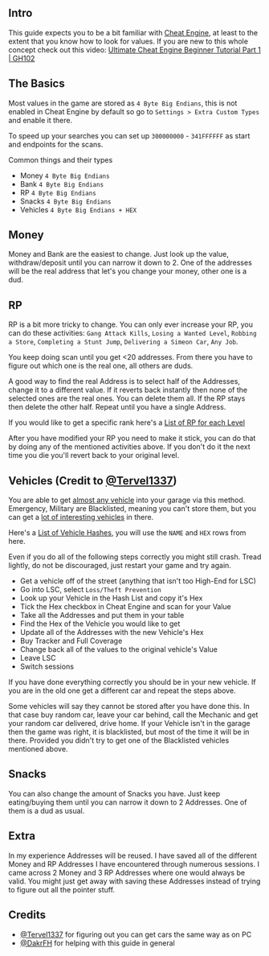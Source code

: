 ## Intro

This guide expects you to be a bit familiar with [Cheat Engine](https://github.com/cheat-engine/cheat-engine), at least to the extent that you know how to look for values. If you are new to this whole concept check out this video: [Ultimate Cheat Engine Beginner Tutorial Part 1 | GH102](https://www.youtube.com/watch?v=_THZIUELKrw)

## The Basics

Most values in the game are stored as `4 Byte Big Endians`, this is not enabled in Cheat Engine by default so go to  `Settings > Extra Custom Types` and enable it there.

To speed up your searches you can set up `300000000` - `341FFFFFF` as start and endpoints for the scans.

Common things and their types

- Money `4 Byte Big Endians`
- Bank `4 Byte Big Endians`
- RP `4 Byte Big Endians`
- Snacks `4 Byte Big Endians`
- Vehicles `4 Byte Big Endians + HEX`

## Money

Money and Bank are the easiest to change. Just look up the value, withdraw/deposit until you can narrow it down to 2. One of the addresses will be the real address that let's you change your money, other one is a dud.

## RP

RP is a bit more tricky to change. You can only ever increase your RP, you can do these activities: `Gang Attack Kills`, `Losing a Wanted Level`, `Robbing a Store`, `Completing a Stunt Jump`, `Delivering a Simeon Car`, `Any Job`.

You keep doing scan until you get <20 addresses. From there you have to figure out which one is the real one, all others are duds.

A good way to find the real Address is to select half of the Addresses, change it to a different value. If it reverts back instantly then none of the selected ones are the real ones. You can delete them all. If the RP stays then delete the other half. Repeat until you have a single Address.

If you would like to get a specific rank here's a [List of RP for each Level](rp.txt)

After you have modified your RP you need to make it stick, you can do that by doing any of the mentioned activities above. If you don't do it the next time you die you'll revert back to your original level.

## Vehicles (Credit to [@Tervel1337](https://twitter.com/Tervel1337))

You are able to get [almost any vehicle](https://twitter.com/Tervel1337/status/1652247298833805312) into your garage via this method. Emergency, Military are Blacklisted, meaning you can't store them, but you can get a [lot of interesting vehicles](https://twitter.com/RealLaszloR1/status/1652656901920784385) in there.

Here's a [List of Vehicle Hashes](https://gist.github.com/QuynhVir/f2f28fcc921d4f207280534f9326d7cf), you will use the `NAME` and `HEX` rows from here.

Even if you do all of the following steps correctly you might still crash. Tread lightly, do not be discouraged, just restart your game and try again. 

- Get a vehicle off of the street (anything that isn't too High-End for LSC)
- Go into LSC, select `Loss/Theft Prevention`
- Look up your Vehicle in the Hash List and copy it's Hex
- Tick the Hex checkbox in Cheat Engine and scan for your Value
- Take all the Addresses and put them in your table
- Find the Hex of the Vehicle you would like to get
- Update all of the Addresses with the new Vehicle's Hex
- Buy Tracker and Full Coverage
- Change back all of the values to the original vehicle's Value
- Leave LSC
- Switch sessions

If you have done everything correctly you should be in your new vehicle. If you are in the old one get a different car and repeat the steps above.

Some vehicles will say they cannot be stored after you have done this. In that case buy random car, leave your car behind, call the Mechanic and get your random car delivered, drive home. If your Vehicle isn't in the garage then the game was right, it is blacklisted, but most of the time it will be in there. Provided you didn't try to get one of the Blacklisted vehicles mentioned above.

## Snacks

You can also change the amount of Snacks you have. Just keep eating/buying them until you can narrow it down to 2 Addresses. One of them is a dud as usual.

## Extra

In my experience Addresses will be reused. I have saved all of the different Money and RP Addresses I have encountered through numerous sessions. I came across 2 Money and 3 RP Addresses where one would always be valid. You might just get away with saving these Addresses instead of trying to figure out all the pointer stuff.

## Credits
- [@Tervel1337](https://twitter.com/Tervel1337) for figuring out you can get cars the same way as on PC
- [@DakrFH](https://www.youtube.com/@DakrFH) for helping with this guide in general
